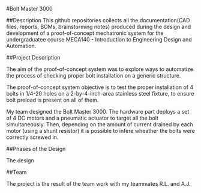 #Bolt Master 3000

##Description
This github repositories collects all the documentation(CAD files, reports, BOMs, brainstorming notes) produced during the design and development of a proof-of-concept mechatronic system for the undergraduatee course MECA140 - Introduction to Engineering Design and Automation.

##Project Description

The aim of the proof-of-concept system was to explore ways to automatize the process of checking proper bolt installation on a generic structure.

The proof-of-concept system objective is to test the proper installation of 4 bolts in 1/4-20 holes on a 2-by-4-inch-area stainless steel fixture, to ensure bolt preload is present on all of them. 

My team designed the Bolt Master 3000. The hardware part deploys a set of 4 DC motors and a pneumatic actuator to target all the bolt simultaneously. Then, depending on the amount of current drained by each motor (using a shunt resistor) it is possible to infere wheather the bolts were correctly screwed in. 

##Phases of the Design

The design 

##Team 

The project is the result of the team work with my teammates R.L. and A.J. 